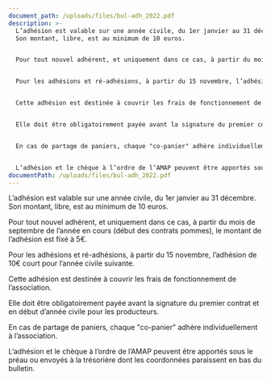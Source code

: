 ```yaml
---
document_path: /uploads/files/bul-adh_2022.pdf
description: >-
  L’adhésion est valable sur une année civile, du 1er janvier au 31 décembre.
  Son montant, libre, est au minimum de 10 euros.


  Pour tout nouvel adhérent, et uniquement dans ce cas, à partir du mois de septembre de l’année en cours (début des contrats pommes), le montant de l’adhésion est fixé à 5€.


  Pour les adhésions et ré-adhésions, à partir du 15 novembre, l’adhésion de 10€ court pour l’année civile suivante.


  Cette adhésion est destinée à couvrir les frais de fonctionnement de l’association.


  Elle doit être obligatoirement payée avant la signature du premier contrat et en début d’année civile pour les producteurs.


  En cas de partage de paniers, chaque "co-panier" adhère individuellement à l’association.


  L’adhésion et le chèque à l’ordre de l’AMAP peuvent être apportés sous le préau ou envoyés à la trésorière dont les coordonnées paraissent en bas du bulletin.
documentPath: /uploads/files/bul-adh_2022.pdf
---
```


L’adhésion est valable sur une année civile, du 1er janvier au 31 décembre.
Son montant, libre, est au minimum de 10 euros.

Pour tout nouvel adhérent, et uniquement dans ce cas, à partir du mois de septembre de l’année en cours (début des contrats pommes), le montant de l’adhésion est fixé à 5€.

Pour les adhésions et ré-adhésions, à partir du 15 novembre, l’adhésion de 10€ court pour l’année civile suivante.

Cette adhésion est destinée à couvrir les frais de fonctionnement de l’association.

Elle doit être obligatoirement payée avant la signature du premier contrat et en début d’année civile pour les producteurs.

En cas de partage de paniers, chaque "co-panier" adhère individuellement à l’association.

L’adhésion et le chèque à l’ordre de l’AMAP peuvent être apportés sous le préau ou envoyés à la trésorière dont les coordonnées paraissent en bas du bulletin.
